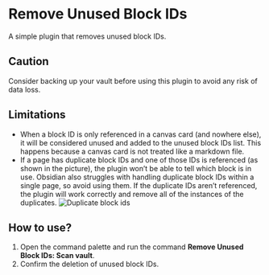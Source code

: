 # Remove Unused Block IDs
A simple plugin that removes unused block IDs.

## Caution
Consider backing up your vault before using this plugin to avoid any risk of data loss.

## Limitations
- When a block ID is only referenced in a canvas card (and nowhere else), it will be considered unused and added to the unused block IDs list. This happens because a canvas card is not treated like a markdown file.
- If a page has duplicate block IDs and one of those IDs is referenced (as shown in the picture), the plugin won’t be able to tell which block is in use. Obsidian also struggles with handling duplicate block IDs within a single page, so avoid using them. If the duplicate IDs aren’t referenced, the plugin will work correctly and remove all of the instances of the duplicates.
![Duplicate block ids](https://i.imgur.com/YVLT6zO.png)

## How to use?
1. Open the command palette and run the command **Remove Unused Block IDs: Scan vault**.
2. Confirm the deletion of unused block IDs.